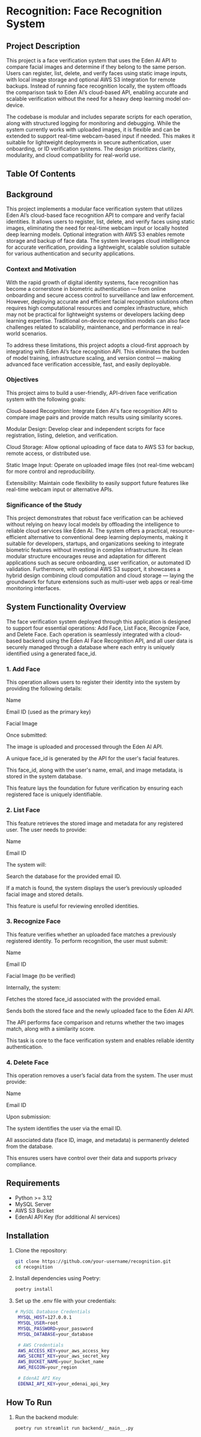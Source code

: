 # Recognition: Face Recognition System













## Project Description
This project is a face verification system that uses the Eden AI API to compare facial images and determine if they belong to the same person. Users can register, list, delete, and verify faces using static image inputs, with local image storage and optional AWS S3 integration for remote backups. Instead of running face recognition locally, the system offloads the comparison task to Eden AI’s cloud-based API, enabling accurate and scalable verification without the need for a heavy deep learning model on-device. 

The codebase is modular and includes separate scripts for each operation, along with structured logging for monitoring and debugging. While the system currently works with uploaded images, it is flexible and can be extended to support real-time webcam-based input if needed. This makes it suitable for lightweight deployments in secure authentication, user onboarding, or ID verification systems. The design prioritizes clarity, modularity, and cloud compatibility for real-world use.











## Table Of Contents













## Background

This project implements a modular face verification system that utilizes Eden AI’s cloud-based face recognition API to compare and verify facial identities. It allows users to register, list, delete, and verify faces using static images, eliminating the need for real-time webcam input or locally hosted deep learning models. Optional integration with AWS S3 enables remote storage and backup of face data. The system leverages cloud intelligence for accurate verification, providing a lightweight, scalable solution suitable for various authentication and security applications.

### Context and Motivation

With the rapid growth of digital identity systems, face recognition has become a cornerstone in biometric authentication — from online onboarding and secure access control to surveillance and law enforcement. However, deploying accurate and efficient facial recognition solutions often requires high computational resources and complex infrastructure, which may not be practical for lightweight systems or developers lacking deep learning expertise. Traditional on-device recognition models can also face challenges related to scalability, maintenance, and performance in real-world scenarios.

To address these limitations, this project adopts a cloud-first approach by integrating with Eden AI’s face recognition API. This eliminates the burden of model training, infrastructure scaling, and version control — making advanced face verification accessible, fast, and easily deployable.

### Objectives

This project aims to build a user-friendly, API-driven face verification system with the following goals:

Cloud-based Recognition: Integrate Eden AI's face recognition API to compare image pairs and provide match results using similarity scores.

Modular Design: Develop clear and independent scripts for face registration, listing, deletion, and verification.

Cloud Storage: Allow optional uploading of face data to AWS S3 for backup, remote access, or distributed use.

Static Image Input: Operate on uploaded image files (not real-time webcam) for more control and reproducibility.

Extensibility: Maintain code flexibility to easily support future features like real-time webcam input or alternative APIs.

### Significance of the Study

This project demonstrates that robust face verification can be achieved without relying on heavy local models by offloading the intelligence to reliable cloud services like Eden AI. The system offers a practical, resource-efficient alternative to conventional deep learning deployments, making it suitable for developers, startups, and organizations seeking to integrate biometric features without investing in complex infrastructure. Its clean modular structure encourages reuse and adaptation for different applications such as secure onboarding, user verification, or automated ID validation. Furthermore, with optional AWS S3 support, it showcases a hybrid design combining cloud computation and cloud storage — laying the groundwork for future extensions such as multi-user web apps or real-time monitoring interfaces.










## System Functionality Overview

The face verification system deployed through this application is designed to support four essential operations: Add Face, List Face, Recognize Face, and Delete Face. Each operation is seamlessly integrated with a cloud-based backend using the Eden AI Face Recognition API, and all user data is securely managed through a database where each entry is uniquely identified using a generated face_id.

### 1. Add Face
This operation allows users to register their identity into the system by providing the following details:

Name

Email ID (used as the primary key)

Facial Image

Once submitted:

The image is uploaded and processed through the Eden AI API.

A unique face_id is generated by the API for the user's facial features.

This face_id, along with the user's name, email, and image metadata, is stored in the system database.

This feature lays the foundation for future verification by ensuring each registered face is uniquely identifiable.

### 2. List Face
This feature retrieves the stored image and metadata for any registered user. The user needs to provide:

Name

Email ID

The system will:

Search the database for the provided email ID.

If a match is found, the system displays the user’s previously uploaded facial image and stored details.

This feature is useful for reviewing enrolled identities.

### 3. Recognize Face
This feature verifies whether an uploaded face matches a previously registered identity. To perform recognition, the user must submit:

Name

Email ID

Facial Image (to be verified)

Internally, the system:

Fetches the stored face_id associated with the provided email.

Sends both the stored face and the newly uploaded face to the Eden AI API.

The API performs face comparison and returns whether the two images match, along with a similarity score.

This task is core to the face verification system and enables reliable identity authentication.

### 4. Delete Face
This operation removes a user’s facial data from the system. The user must provide:

Name

Email ID

Upon submission:

The system identifies the user via the email ID.

All associated data (face ID, image, and metadata) is permanently deleted from the database.

This ensures users have control over their data and supports privacy compliance.












## Requirements

- Python >= 3.12
- MySQL Server
- AWS S3 Bucket
- EdenAI API Key (for additional AI services)

## Installation

1. Clone the repository:
   ```bash
   git clone https://github.com/your-username/recognition.git
   cd recognition

2. Install dependencies using Poetry:
    ```bash
    poetry install

3. Set up the .env file with your credentials:
   ```bash
   # MySQL Database Credentials
    MYSQL_HOST=127.0.0.1
    MYSQL_USER=root
    MYSQL_PASSWORD=your_password
    MYSQL_DATABASE=your_database

    # AWS Credentials
    AWS_ACCESS_KEY=your_aws_access_key
    AWS_SECRET_KEY=your_aws_secret_key
    AWS_BUCKET_NAME=your_bucket_name
    AWS_REGION=your_region

    # EdenAI API Key
    EDENAI_API_KEY=your_edenai_api_key


## How To Run

1. Run the backend module:
   ```bash
   poetry run streamlit run backend/__main__.py 